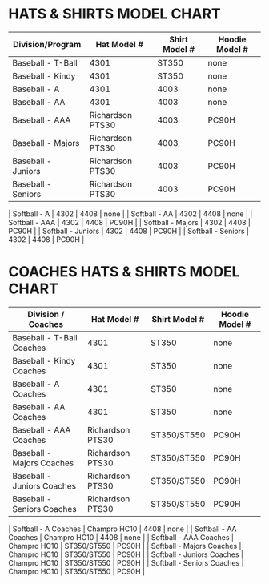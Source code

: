 # HATS & SHIRTS MODEL CHART

| Division/Program   | Hat Model #      | Shirt Model # | Hoodie Model # |
| ------------------ | ---------------- | ------------- | -------------- |
| Baseball - T-Ball  | 4301             | ST350         | none           |
| Baseball - Kindy   | 4301             | ST350         | none           |
| Baseball - A       | 4301             | 4003          | none           |
| Baseball - AA      | 4301             | 4003          | none           |
| Baseball - AAA     | Richardson PTS30 | 4003          | PC90H          |
| Baseball - Majors  | Richardson PTS30 | 4003          | PC90H          |
| Baseball - Juniors | Richardson PTS30 | 4003          | PC90H          |
| Baseball - Seniors | Richardson PTS30 | 4003          | PC90H          |

| Softball - A       | 4302             | 4408          | none           |
| Softball - AA      | 4302             | 4408          | none           |
| Softball - AAA     | 4302             | 4408          | PC90H          |
| Softball - Majors  | 4302             | 4408          | PC90H          |
| Softball - Juniors | 4302             | 4408          | PC90H          |
| Softball - Seniors | 4302             | 4408          | PC90H          |

# COACHES HATS & SHIRTS MODEL CHART

| Division / Coaches         | Hat Model #      | Shirt Model # | Hoodie Model # |
| -------------------------- | ---------------- | ------------- | -------------- |
| Baseball - T-Ball Coaches  | 4301             | ST350         | none           |
| Baseball - Kindy Coaches   | 4301             | ST350         | none           |
| Baseball - A Coaches       | 4301             | ST350         | none           |
| Baseball - AA Coaches      | 4301             | ST350         | none           |
| Baseball - AAA Coaches     | Richardson PTS30 | ST350/ST550   | PC90H          |
| Baseball - Majors Coaches  | Richardson PTS30 | ST350/ST550   | PC90H          |
| Baseball - Juniors Coaches | Richardson PTS30 | ST350/ST550   | PC90H          |
| Baseball - Seniors Coaches | Richardson PTS30 | ST350/ST550   | PC90H          |

| Softball - A Coaches       | Champro HC10     | 4408          | none           |
| Softball - AA Coaches      | Champro HC10     | 4408          | none           |
| Softball - AAA Coaches     | Champro HC10     | ST350/ST550   | PC90H          |
| Softball - Majors Coaches  | Champro HC10     | ST350/ST550   | PC90H          |
| Softball - Juniors Coaches | Champro HC10     | ST350/ST550   | PC90H          |
| Softball - Seniors Coaches | Champro HC10     | ST350/ST550   | PC90H          |
